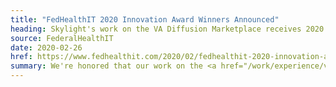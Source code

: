 ```yaml
---
title: "FedHealthIT 2020 Innovation Award Winners Announced"
heading: Skylight's work on the VA Diffusion Marketplace receives 2020 innovation award from FederalHealthIT
source: FederalHealthIT
date: 2020-02-26
href: https://www.fedhealthit.com/2020/02/fedhealthit-2020-innovation-award-winners-announced/
summary: We're honored that our work on the <a href="/work/experience/va-diffusion-marketplace/">VA Diffusion Marketplace</a> has been recognized by FederalHealthIT as one of the top innovations in 2020.
---
```

